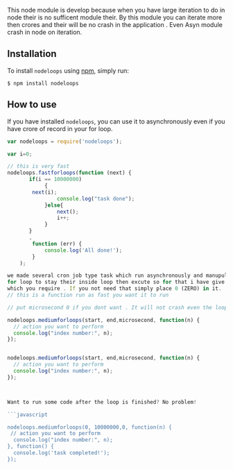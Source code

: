 
This node module is develop because when you have large iteration to do in node their is no sufficent module their. By this module you can iterate more then crores and their will be no crash in the application . Even Asyn module crash in node on iteration.


## Installation

To install `nodeloops` using [npm](https://www.npmjs.org/), simply run:

```console
$ npm install nodeloops
```

## How to use

If you have installed `nodeloops`, you can use it to  asynchronously even if you have crore of record in your for loop.


```javascript
var nodeloops = require('nodeloops');

var i=0;

// this is very fast 
nodeloops.fastforloops(function (next) {
       if(i == 10000000)  
            {
		next(i);
                console.log("task done");
            }else{     
                next();
                i++;  
            }
       }
       ,
        function (err) {
            console.log('All done!');
        }
    );

we made several cron job type task which run asynchronously and manupulate large for loops and even some time we need to our
for loop to stay their inside loop then excute so for that i have give microsecond parameter so that you can perform task easily and on time 
which you require . If you not need that simply place 0 (ZERO) in it.  
// this is a function run as fast you want it to run 

// put microsecond 0 if you dont want . It will not crash even the loop is huge in iteration

nodeloops.mediumforloops(start, end,microsecond, function(n) {
  // action you want to perform
  console.log("index number:", n);
});


nodeloops.mediumforloops(start, end,microsecond, function(n) {
  // action you want to perform
  console.log("index number:", n);
});



Want to run some code after the loop is finished? No problem!

```javascript

nodeloops.mediumforloops(0, 10000000,0, function(n) {
 // action you want to perform
  console.log("index number:", n);
}, function() {
  console.log('task completed!');
});
```










